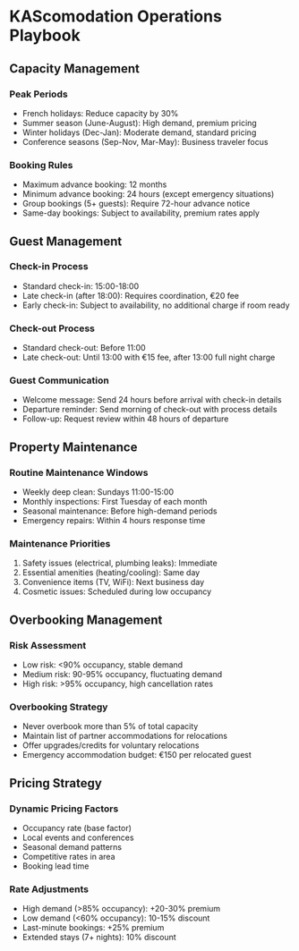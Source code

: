 # KAScomodation Operations Playbook

## Capacity Management

### Peak Periods
- French holidays: Reduce capacity by 30%
- Summer season (June-August): High demand, premium pricing
- Winter holidays (Dec-Jan): Moderate demand, standard pricing
- Conference seasons (Sep-Nov, Mar-May): Business traveler focus

### Booking Rules
- Maximum advance booking: 12 months
- Minimum advance booking: 24 hours (except emergency situations)
- Group bookings (5+ guests): Require 72-hour advance notice
- Same-day bookings: Subject to availability, premium rates apply

## Guest Management

### Check-in Process  
- Standard check-in: 15:00-18:00
- Late check-in (after 18:00): Requires coordination, €20 fee
- Early check-in: Subject to availability, no additional charge if room ready

### Check-out Process
- Standard check-out: Before 11:00
- Late check-out: Until 13:00 with €15 fee, after 13:00 full night charge

### Guest Communication
- Welcome message: Send 24 hours before arrival with check-in details
- Departure reminder: Send morning of check-out with process details
- Follow-up: Request review within 48 hours of departure

## Property Maintenance

### Routine Maintenance Windows
- Weekly deep clean: Sundays 11:00-15:00
- Monthly inspections: First Tuesday of each month
- Seasonal maintenance: Before high-demand periods
- Emergency repairs: Within 4 hours response time

### Maintenance Priorities
1. Safety issues (electrical, plumbing leaks): Immediate
2. Essential amenities (heating/cooling): Same day  
3. Convenience items (TV, WiFi): Next business day
4. Cosmetic issues: Scheduled during low occupancy

## Overbooking Management

### Risk Assessment
- Low risk: <90% occupancy, stable demand
- Medium risk: 90-95% occupancy, fluctuating demand  
- High risk: >95% occupancy, high cancellation rates

### Overbooking Strategy
- Never overbook more than 5% of total capacity
- Maintain list of partner accommodations for relocations
- Offer upgrades/credits for voluntary relocations
- Emergency accommodation budget: €150 per relocated guest

## Pricing Strategy

### Dynamic Pricing Factors
- Occupancy rate (base factor)
- Local events and conferences
- Seasonal demand patterns
- Competitive rates in area
- Booking lead time

### Rate Adjustments
- High demand (>85% occupancy): +20-30% premium
- Low demand (<60% occupancy): 10-15% discount
- Last-minute bookings: +25% premium
- Extended stays (7+ nights): 10% discount